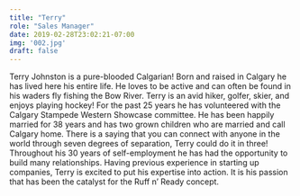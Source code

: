 ```yaml
---
title: "Terry"
role: "Sales Manager"
date: 2019-02-28T23:02:21-07:00
img: '002.jpg'
draft: false
---
```

Terry Johnston is a pure-blooded Calgarian! Born and raised in Calgary he has lived here his entire life. He loves to be active and can often be found in his waders fly fishing the Bow River. Terry is an avid hiker, golfer, skier, and enjoys playing hockey! For the past 25 years he has volunteered with the Calgary Stampede Western Showcase committee. He has been happily married for 38 years and has two grown children who are married and call Calgary home.
There is a saying that you can connect with anyone in the world through seven degrees of separation, Terry could do it in three! Throughout his 30 years of self-employment he has had the opportunity to build many relationships. Having previous experience in starting up companies, Terry is excited to put his expertise into action. It is his passion that has been the catalyst for the Ruff n’ Ready concept.
